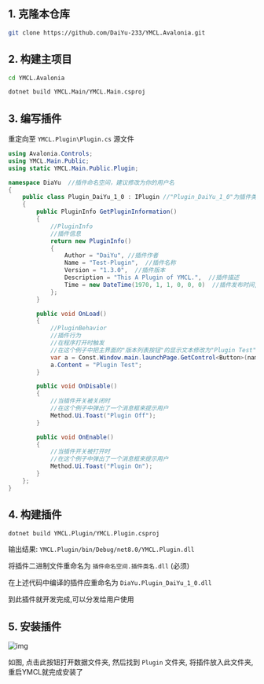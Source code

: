 ## 1. 克隆本仓库

```bash
git clone https://github.com/DaiYu-233/YMCL.Avalonia.git
```

## 2. 构建主项目

```bash
cd YMCL.Avalonia
```
```bash
dotnet build YMCL.Main/YMCL.Main.csproj
```

## 3. 编写插件

重定向至 `YMCL.Plugin\Plugin.cs`  源文件

```csharp
using Avalonia.Controls;
using YMCL.Main.Public;
using static YMCL.Main.Public.Plugin;

namespace DiaYu  //插件命名空间，建议修改为你的用户名
{
    public class Plugin_DaiYu_1_0 : IPlugin //"Plugin_DaiYu_1_0"为插件类名，建议修改为"插件名称_插件版本" ，仅支持英文、汉字、下划线 (不建议使用汉字，这可能会带来编码问题)
    {
        public PluginInfo GetPluginInformation()
        {
            //PluginInfo
            //插件信息
            return new PluginInfo()
            {
                Author = "DaiYu", //插件作者
                Name = "Test-Plugin",  //插件名称
                Version = "1.3.0",  //插件版本
                Description = "This A Plugin of YMCL.",  //插件描述
                Time = new DateTime(1970, 1, 1, 0, 0, 0)  //插件发布时间, 格式为年月日时分秒
            };
        }

        public void OnLoad()
        {
            //PluginBehavior
            //插件行为
            //在程序打开时触发
            //在这个例子中把主界面的"版本列表按钮"的显示文本修改为"Plugin Test",具体方法可浏览源代码
            var a = Const.Window.main.launchPage.GetControl<Button>(name:"VersionListBtn");
            a.Content = "Plugin Test";
        }

        public void OnDisable()
        {
            //当插件开关被关闭时
            //在这个例子中弹出了一个消息框来提示用户
            Method.Ui.Toast("Plugin Off");
        }

        public void OnEnable()
        {
            //当插件开关被打开时
            //在这个例子中弹出了一个消息框来提示用户
            Method.Ui.Toast("Plugin On");
        }
    };
}
```

## 4. 构建插件

````bash
dotnet build YMCL.Plugin/YMCL.Plugin.csproj
````

输出结果: `YMCL.Plugin/bin/Debug/net8.0/YMCL.Plugin.dll`

将插件二进制文件重命名为 `插件命名空间.插件类名.dll` (必须)

在上述代码中编译的插件应重命名为 `DiaYu.Plugin_DaiYu_1_0.dll`

到此插件就开发完成,可以分发给用户使用

## 5. 安装插件

![img](https://pic.daiyu.fun/pic/2024/202407220914001.png)

如图, 点击此按钮打开数据文件夹, 然后找到 `Plugin` 文件夹, 将插件放入此文件夹, 重启YMCL就完成安装了